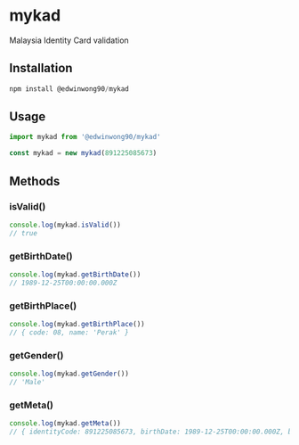 # mykad
Malaysia Identity Card validation

## Installation
```javascript
npm install @edwinwong90/mykad
```

## Usage
```javascript
import mykad from '@edwinwong90/mykad'

const mykad = new mykad(891225085673)
```

## Methods

### isValid()
```javascript
console.log(mykad.isValid())
// true
```

### getBirthDate()
```javascript
console.log(mykad.getBirthDate())
// 1989-12-25T00:00:00.000Z
```

### getBirthPlace()
```javascript
console.log(mykad.getBirthPlace())
// { code: 08, name: 'Perak' }
```

### getGender()
```javascript
console.log(mykad.getGender())
// 'Male'
```

### getMeta()
```javascript
console.log(mykad.getMeta())
// { identityCode: 891225085673, birthDate: 1989-12-25T00:00:00.000Z, birthPlace: 'Perak', gender: 'Male' }
```